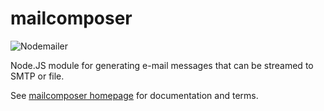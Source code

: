 # mailcomposer

![Nodemailer](https://raw.githubusercontent.com/nodemailer/nodemailer/master/assets/nm_logo_200x136.png)

Node.JS module for generating e-mail messages that can be streamed to SMTP or file.

See [mailcomposer homepage](https://nodemailer.com/extras/mailcomposer/) for documentation and terms.
